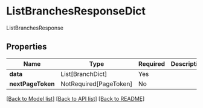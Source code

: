 # ListBranchesResponseDict

ListBranchesResponse

## Properties
| Name | Type | Required | Description |
| ------------ | ------------- | ------------- | ------------- |
**data** | List[BranchDict] | Yes |  |
**nextPageToken** | NotRequired[PageToken] | No |  |


[[Back to Model list]](../../../README.md#models-v2-link) [[Back to API list]](../../../README.md#documentation-for-api-endpoints) [[Back to README]](../../../README.md)
